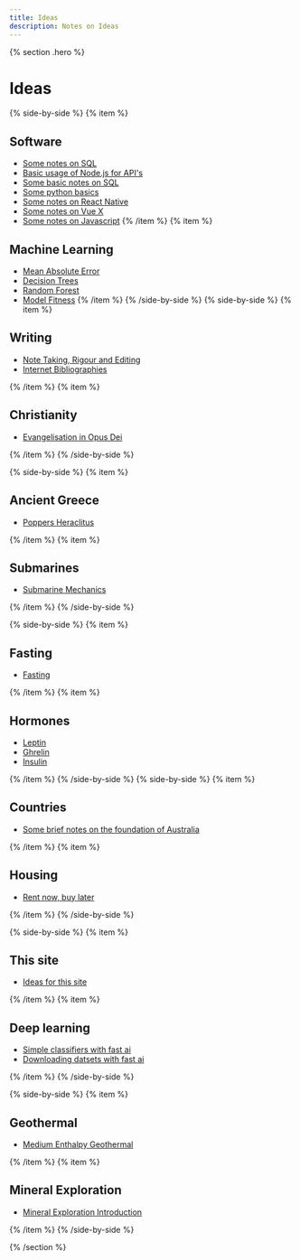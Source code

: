 ```yaml
---
title: Ideas
description: Notes on Ideas
---
```


{% section .hero %}
# Ideas

{% side-by-side %}
{% item %}
## Software
- [Some notes on SQL](/notes/ideas/sql-notes)
- [Basic usage of Node.js for API's](/notes/ideas/node-api-basics)
- [Some basic notes on SQL](/notes/ideas/basic-sql-technical)
- [Some python basics](/notes/ideas/basic-python-technical)
- [Some notes on React Native](/notes/ideas/react-native)
- [Some notes on Vue X](/notes/ideas/vue-x)
- [Some notes on Javascript](/notes/ideas/js-intro)
{% /item %}
{% item %}
## Machine Learning
- [Mean Absolute Error](/notes/ideas/mean-absolute-error)
- [Decision Trees](/notes/ideas/decision-trees)
- [Random Forest](/notes/ideas/random-forest)
- [Model Fitness](/notes/ideas/model-fitness)
{% /item %}
{% /side-by-side %}
{% side-by-side %}
{% item %}
## Writing
- [Note Taking, Rigour and Editing](/notes/ideas/thesis-essay)
- [Internet Bibliographies](/notes/ideas/internet-bibliographies)

{% /item %}
{% item %}
## Christianity
- [Evangelisation in Opus Dei](/notes/ideas/opus-dei-evangelisation)

{% /item %}
{% /side-by-side %}

{% side-by-side %}
{% item %}
## Ancient Greece
- [Poppers Heraclitus](/notes/ideas/heraclitus)

{% /item %}
{% item %}
## Submarines
- [Submarine Mechanics](/notes/ideas/submarine-mechanics)

{% /item %}
{% /side-by-side %}

{% side-by-side %}
{% item %}
## Fasting
- [Fasting](/notes/ideas/fasting)

{% /item %}
{% item %}
## Hormones
- [Leptin](/notes/ideas/leptin)
- [Ghrelin](/notes/ideas/ghrelin)
- [Insulin](/notes/ideas/insulin)

{% /item %}
{% /side-by-side %}
{% side-by-side %}
{% item %}
## Countries
- [Some brief notes on the foundation of Australia](/notes/ideas/australia-foundation)

{% /item %}
{% item %}
## Housing

- [Rent now, buy later](/notes/ideas/rent-now-buy-later)

{% /item %}
{% /side-by-side %}

{% side-by-side %}
{% item %}
## This site
- [Ideas for this site](/notes/ideas/site-ideas)

{% /item %}
{% item %}
## Deep learning
- [Simple classifiers with fast ai](/notes/ideas/AI/simple-classifiers-fast)
- [Downloading datsets with fast ai](/notes/ideas/AI/downloading-datasets-fast)

{% /item %}
{% /side-by-side %}

{% side-by-side %}
{% item %}
## Geothermal
- [Medium Enthalpy Geothermal](/notes/ideas/medium-enthalpy-geothermal)

{% /item %}
{% item %}
## Mineral Exploration
- [Mineral Exploration Introduction](/notes/ideas/minex-intro)

{% /item %}
{% /side-by-side %}

{% /section %}